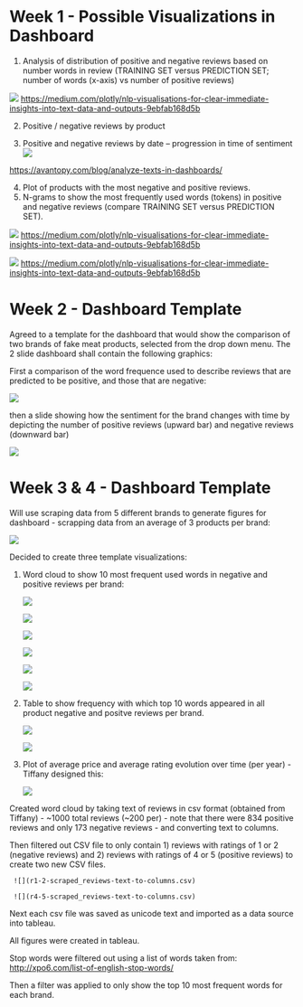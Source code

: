 # Week 1 - Possible Visualizations in Dashboard

1. Analysis of distribution of positive and negative reviews based on number words in review (TRAINING SET versus PREDICTION SET;  number of words (x-axis) vs number of positive reviews)

![](/Resources/distribution-based-on-number-words.png)
https://medium.com/plotly/nlp-visualisations-for-clear-immediate-insights-into-text-data-and-outputs-9ebfab168d5b


2. Positive / negative reviews by product


3. Positive and negative reviews by date – progression in time of sentiment
![](/Resources/word_size-dashboard.PNG)

https://avantopy.com/blog/analyze-texts-in-dashboards/

4. Plot of products with the most negative and positive reviews.
5. N-grams to show the most frequently used words (tokens) in positive and negative reviews (compare TRAINING SET versus PREDICTION SET).

![](/Resources/treemap.PNG)
https://medium.com/plotly/nlp-visualisations-for-clear-immediate-insights-into-text-data-and-outputs-9ebfab168d5b

![](/Resources/bubble-chart.PNG)
https://medium.com/plotly/nlp-visualisations-for-clear-immediate-insights-into-text-data-and-outputs-9ebfab168d5b

# Week 2 - Dashboard Template

Agreed to a template for the dashboard that would show the comparison of two brands of fake meat products, selected from the drop down menu.  The 2 slide dashboard shall contain the following graphics:

First a comparison of the word frequence used to describe reviews that are predicted to be positive, and those that are negative:

![](/Resources/Dashboard-1.PNG)

then a slide showing how the sentiment for the brand changes with time by depicting the number of positive reviews (upward bar) and negative reviews (downward bar)

![](/Resources/Dashboard-2.PNG)

# Week 3  & 4 - Dashboard Template

Will use scraping data from 5 different brands to generate figures for dashboard - scrapping data from an average of 3 products per brand:

![](/Resources/project-list.PNG)

Decided to create three template visualizations: 
1. Word cloud to show 10 most frequent used words in negative and positive reviews per brand:

    ![](/Resources/Boca-BYM-neg.PNG)

    ![](/Resources/BYM-pos-neg.PNG)

    ![](/Resources/Boca-pos-neg.PNG)

    ![](/Resources/Gardein-pos-neg.PNG)

    ![](/Resources/Quorn-pos-neg.PNG)

    ![](/Resources/Tofurky-pos-neg.PNG)


2. Table to show frequency with which top 10 words appeared in all product negative and positve reviews per brand.  

    ![](/Resources/top10-neg.PNG)

    ![](/Resources/top-10-pos.PNG)

3. Plot of average price and average rating evolution over time (per year) - Tiffany designed this:

    ![](/Resources/Review-price-evolution.PNG)

Created word cloud by taking text of reviews in csv format (obtained from Tiffany) - ~1000 total reviews (~200 per) - note that there were 834 positive reviews and only 173 negative reviews - and converting text to columns.  

Then filtered out CSV file to only contain 1) reviews with ratings of 1 or 2 (negative reviews) and 2) reviews with ratings of 4 or 5 (positive reviews) to create two new CSV files.

     ![](r1-2-scraped_reviews-text-to-columns.csv)

     ![](r4-5-scraped_reviews-text-to-columns.csv)

Next each csv file was saved as unicode text and imported as a data source into tableau.  

All figures were created in tableau.

Stop words were filtered out using a list of words taken from: http://xpo6.com/list-of-english-stop-words/

Then a filter was applied to only show the top 10 most frequent words for each brand.

